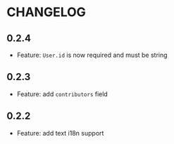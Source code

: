 # CHANGELOG

## 0.2.4

- Feature: `User.id` is now required and must be string

## 0.2.3

- Feature: add `contributors` field

## 0.2.2

- Feature: add text i18n support
